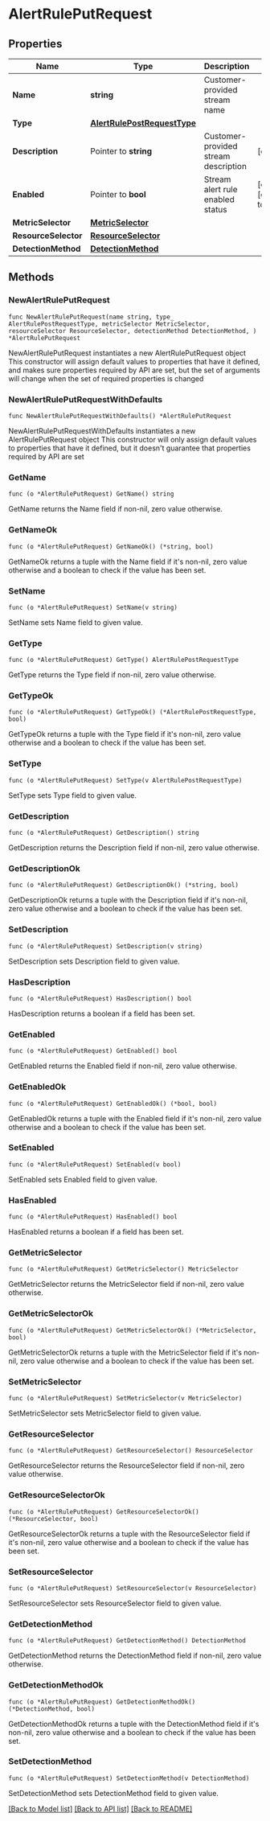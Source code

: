 # AlertRulePutRequest

## Properties

Name | Type | Description | Notes
------------ | ------------- | ------------- | -------------
**Name** | **string** | Customer-provided stream name | 
**Type** | [**AlertRulePostRequestType**](AlertRulePostRequestType.md) |  | 
**Description** | Pointer to **string** | Customer-provided stream description | [optional] 
**Enabled** | Pointer to **bool** | Stream alert rule enabled status | [optional] [default to true]
**MetricSelector** | [**MetricSelector**](MetricSelector.md) |  | 
**ResourceSelector** | [**ResourceSelector**](ResourceSelector.md) |  | 
**DetectionMethod** | [**DetectionMethod**](DetectionMethod.md) |  | 

## Methods

### NewAlertRulePutRequest

`func NewAlertRulePutRequest(name string, type_ AlertRulePostRequestType, metricSelector MetricSelector, resourceSelector ResourceSelector, detectionMethod DetectionMethod, ) *AlertRulePutRequest`

NewAlertRulePutRequest instantiates a new AlertRulePutRequest object
This constructor will assign default values to properties that have it defined,
and makes sure properties required by API are set, but the set of arguments
will change when the set of required properties is changed

### NewAlertRulePutRequestWithDefaults

`func NewAlertRulePutRequestWithDefaults() *AlertRulePutRequest`

NewAlertRulePutRequestWithDefaults instantiates a new AlertRulePutRequest object
This constructor will only assign default values to properties that have it defined,
but it doesn't guarantee that properties required by API are set

### GetName

`func (o *AlertRulePutRequest) GetName() string`

GetName returns the Name field if non-nil, zero value otherwise.

### GetNameOk

`func (o *AlertRulePutRequest) GetNameOk() (*string, bool)`

GetNameOk returns a tuple with the Name field if it's non-nil, zero value otherwise
and a boolean to check if the value has been set.

### SetName

`func (o *AlertRulePutRequest) SetName(v string)`

SetName sets Name field to given value.


### GetType

`func (o *AlertRulePutRequest) GetType() AlertRulePostRequestType`

GetType returns the Type field if non-nil, zero value otherwise.

### GetTypeOk

`func (o *AlertRulePutRequest) GetTypeOk() (*AlertRulePostRequestType, bool)`

GetTypeOk returns a tuple with the Type field if it's non-nil, zero value otherwise
and a boolean to check if the value has been set.

### SetType

`func (o *AlertRulePutRequest) SetType(v AlertRulePostRequestType)`

SetType sets Type field to given value.


### GetDescription

`func (o *AlertRulePutRequest) GetDescription() string`

GetDescription returns the Description field if non-nil, zero value otherwise.

### GetDescriptionOk

`func (o *AlertRulePutRequest) GetDescriptionOk() (*string, bool)`

GetDescriptionOk returns a tuple with the Description field if it's non-nil, zero value otherwise
and a boolean to check if the value has been set.

### SetDescription

`func (o *AlertRulePutRequest) SetDescription(v string)`

SetDescription sets Description field to given value.

### HasDescription

`func (o *AlertRulePutRequest) HasDescription() bool`

HasDescription returns a boolean if a field has been set.

### GetEnabled

`func (o *AlertRulePutRequest) GetEnabled() bool`

GetEnabled returns the Enabled field if non-nil, zero value otherwise.

### GetEnabledOk

`func (o *AlertRulePutRequest) GetEnabledOk() (*bool, bool)`

GetEnabledOk returns a tuple with the Enabled field if it's non-nil, zero value otherwise
and a boolean to check if the value has been set.

### SetEnabled

`func (o *AlertRulePutRequest) SetEnabled(v bool)`

SetEnabled sets Enabled field to given value.

### HasEnabled

`func (o *AlertRulePutRequest) HasEnabled() bool`

HasEnabled returns a boolean if a field has been set.

### GetMetricSelector

`func (o *AlertRulePutRequest) GetMetricSelector() MetricSelector`

GetMetricSelector returns the MetricSelector field if non-nil, zero value otherwise.

### GetMetricSelectorOk

`func (o *AlertRulePutRequest) GetMetricSelectorOk() (*MetricSelector, bool)`

GetMetricSelectorOk returns a tuple with the MetricSelector field if it's non-nil, zero value otherwise
and a boolean to check if the value has been set.

### SetMetricSelector

`func (o *AlertRulePutRequest) SetMetricSelector(v MetricSelector)`

SetMetricSelector sets MetricSelector field to given value.


### GetResourceSelector

`func (o *AlertRulePutRequest) GetResourceSelector() ResourceSelector`

GetResourceSelector returns the ResourceSelector field if non-nil, zero value otherwise.

### GetResourceSelectorOk

`func (o *AlertRulePutRequest) GetResourceSelectorOk() (*ResourceSelector, bool)`

GetResourceSelectorOk returns a tuple with the ResourceSelector field if it's non-nil, zero value otherwise
and a boolean to check if the value has been set.

### SetResourceSelector

`func (o *AlertRulePutRequest) SetResourceSelector(v ResourceSelector)`

SetResourceSelector sets ResourceSelector field to given value.


### GetDetectionMethod

`func (o *AlertRulePutRequest) GetDetectionMethod() DetectionMethod`

GetDetectionMethod returns the DetectionMethod field if non-nil, zero value otherwise.

### GetDetectionMethodOk

`func (o *AlertRulePutRequest) GetDetectionMethodOk() (*DetectionMethod, bool)`

GetDetectionMethodOk returns a tuple with the DetectionMethod field if it's non-nil, zero value otherwise
and a boolean to check if the value has been set.

### SetDetectionMethod

`func (o *AlertRulePutRequest) SetDetectionMethod(v DetectionMethod)`

SetDetectionMethod sets DetectionMethod field to given value.



[[Back to Model list]](../README.md#documentation-for-models) [[Back to API list]](../README.md#documentation-for-api-endpoints) [[Back to README]](../README.md)


